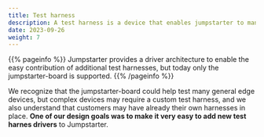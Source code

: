 ```yaml
---
title: Test harness
description: A test harness is a device that enables jumpstarter to manage a DUT via a jumpstarter-driver.
date: 2023-09-26
weight: 7
---
```


{{% pageinfo %}}
Jumpstarter provides a driver architecture to enable the easy contribution of additional test harnesses,
but today only the jumpstarter-board is supported.
{{% /pageinfo %}}

We recognize that the jumpstarter-board could help test many general edge devices, but complex
devices may require a custom test harness, and we also understand that customers may have
already their own harnesses in place. **One of our design goals was to make it very easy
to add new test harnes drivers** to Jumpstarter.



